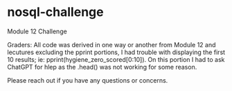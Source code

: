 # nosql-challenge
Module 12 Challenge

Graders:
All code was derived in one way or another from Module 12 and lecutures excluding the pprint portions, I had trouble with displaying the first 10 results; ie: 
pprint(hygiene_zero_scored[0:10]). 
On this portion I had to ask ChatGPT for hlep as the .head() was not working for some reason.

Please reach out if you have any questions or concerns.